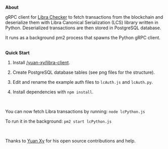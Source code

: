 **About**

gRPC client for [Libra Checker](https://librachecker.com) to fetch transactions from the blockchain and deserialize them with Libra Canonical Serialization (LCS) library written in Python. Deserialized transactions are then stored in PostgreSQL database.

It runs as a background pm2 process that spawns the Python gRPC client.
<br/>
<br/>

**Quick Start**

1. Install [/yuan-xy/libra-client](https://github.com/yuan-xy/libra-client).

2. Create PostgreSQL database tables (see png files for the structure).

3. Edit and rename the example auth files to `lcAuth.js` and `lcAuth.py`.

4. Install dependencies with `npm install`.

<br/>

You can now fetch Libra transactions by running: `node lcPython.js`

To run it in the background: `pm2 start lcPython.js`

<br/>

Thanks to [Yuan Xy](https://github.com/yuan-xy/) for his open source contributions and help.
